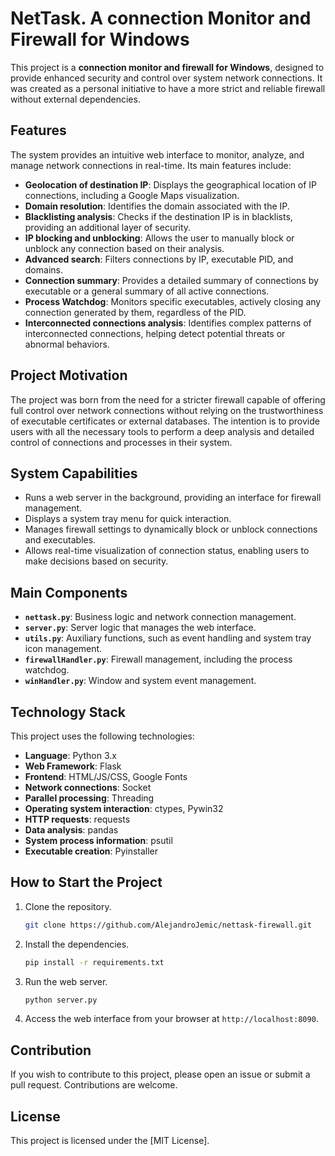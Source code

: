 
# NetTask. A connection Monitor and Firewall for Windows

This project is a **connection monitor and firewall for Windows**, designed to provide enhanced security and control over system network connections. It was created as a personal initiative to have a more strict and reliable firewall without external dependencies.

## Features

The system provides an intuitive web interface to monitor, analyze, and manage network connections in real-time. Its main features include:

- **Geolocation of destination IP**: Displays the geographical location of IP connections, including a Google Maps visualization.
- **Domain resolution**: Identifies the domain associated with the IP.
- **Blacklisting analysis**: Checks if the destination IP is in blacklists, providing an additional layer of security.
- **IP blocking and unblocking**: Allows the user to manually block or unblock any connection based on their analysis.
- **Advanced search**: Filters connections by IP, executable PID, and domains.
- **Connection summary**: Provides a detailed summary of connections by executable or a general summary of all active connections.
- **Process Watchdog**: Monitors specific executables, actively closing any connection generated by them, regardless of the PID.
- **Interconnected connections analysis**: Identifies complex patterns of interconnected connections, helping detect potential threats or abnormal behaviors.

## Project Motivation

The project was born from the need for a stricter firewall capable of offering full control over network connections without relying on the trustworthiness of executable certificates or external databases. The intention is to provide users with all the necessary tools to perform a deep analysis and detailed control of connections and processes in their system.

## System Capabilities

- Runs a web server in the background, providing an interface for firewall management.
- Displays a system tray menu for quick interaction.
- Manages firewall settings to dynamically block or unblock connections and executables.
- Allows real-time visualization of connection status, enabling users to make decisions based on security.

## Main Components

- **`nettask.py`**: Business logic and network connection management.
- **`server.py`**: Server logic that manages the web interface.
- **`utils.py`**: Auxiliary functions, such as event handling and system tray icon management.
- **`firewallHandler.py`**: Firewall management, including the process watchdog.
- **`winHandler.py`**: Window and system event management.

## Technology Stack

This project uses the following technologies:

- **Language**: Python 3.x
- **Web Framework**: Flask
- **Frontend**: HTML/JS/CSS, Google Fonts
- **Network connections**: Socket
- **Parallel processing**: Threading
- **Operating system interaction**: ctypes, Pywin32
- **HTTP requests**: requests
- **Data analysis**: pandas
- **System process information**: psutil
- **Executable creation**: Pyinstaller

## How to Start the Project

1. Clone the repository.
   ```bash
   git clone https://github.com/AlejandroJemic/nettask-firewall.git
   ```
2. Install the dependencies.
   ```bash
   pip install -r requirements.txt
   ```
3. Run the web server.
   ```bash
   python server.py
   ```
4. Access the web interface from your browser at `http://localhost:8090`.

## Contribution

If you wish to contribute to this project, please open an issue or submit a pull request. Contributions are welcome.

## License

This project is licensed under the [MIT License].
